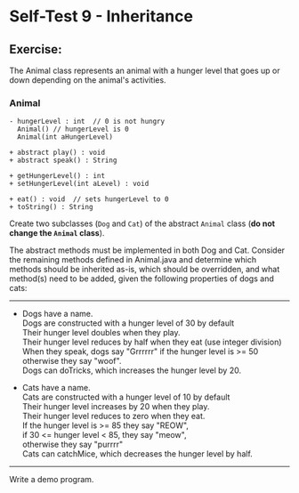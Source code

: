 # Self-Test 9 - Inheritance

## Exercise:

The Animal class represents an animal with a hunger level that goes up or down depending on the animal's activities.

### Animal
```
- hungerLevel : int  // 0 is not hungry
  Animal() // hungerLevel is 0
  Animal(int aHungerLevel)

+ abstract play() : void
+ abstract speak() : String

+ getHungerLevel() : int
+ setHungerLevel(int aLevel) : void

+ eat() : void  // sets hungerLevel to 0
+ toString() : String
```


Create two subclasses (`Dog` and `Cat`) of the abstract `Animal` class (**do not change the `Animal` class**).

The abstract methods must be implemented in both Dog and Cat.  Consider the remaining methods defined in Animal.java and determine which methods should be inherited as-is, which should be overridden, and what method(s) need to be added, given the following properties of dogs and cats:

---
* Dogs have a name.  
Dogs are constructed with a hunger level of 30 by default  
Their hunger level doubles when they play.   
Their hunger level reduces by half when they eat (use integer division)    
When they speak, dogs say "Grrrrrr" if the hunger level is >= 50   
    otherwise they say "woof".     
Dogs can doTricks, which increases the hunger level by 20.    

* Cats have a name.  
Cats are constructed with a hunger level of 10 by default  
Their hunger level increases by 20 when they play.  
Their hunger level reduces to zero when they eat.  
If the hunger level is >= 85 they say "REOW",  
if 30 <= hunger level < 85, they say "meow",  
otherwise they say  "purrrr"  
Cats can catchMice, which decreases the hunger level by half.
---
Write a demo program.
